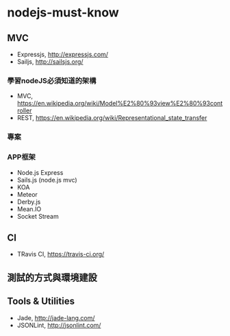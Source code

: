# nodejs-must-know

## MVC

* Expressjs, http://expressjs.com/
* Sailjs, http://sailsjs.org/

### 學習nodeJS必須知道的架構
* MVC, https://en.wikipedia.org/wiki/Model%E2%80%93view%E2%80%93controller
* REST, https://en.wikipedia.org/wiki/Representational_state_transfer

### 專案


### APP框架
*  Node.js Express
* Sails.js (node.js mvc)
* KOA
* Meteor
* Derby.js
* Mean.IO
* Socket Stream

## CI
* TRavis CI, https://travis-ci.org/

## 測試的方式與環境建設

## Tools & Utilities

* Jade, http://jade-lang.com/
* JSONLint, http://jsonlint.com/

